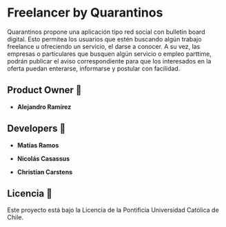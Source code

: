 # Freelancer by Quarantinos

Quarantinos propone una aplicación tipo red social con bulletin board digital. Esto permitea los usuarios que estén buscando algún trabajo freelance u ofreciendo un servicio, el darse a conocer. A su vez, las empresas o particulares que busquen algún servicio o empleo parttime, podrán publicar el aviso correspondiente para que los interesados en la oferta puedan enterarse, informarse y postular con facilidad.

## Product Owner :robot:

* **Alejandro Ramírez** 

## Developers :construction_worker:

* **Matías Ramos** 

* **Nicolás Casassus** 

* **Christian Carstens** 



## Licencia 📄

Este proyecto está bajo la Licencia de la Pontificia Universidad Católica de Chile.

